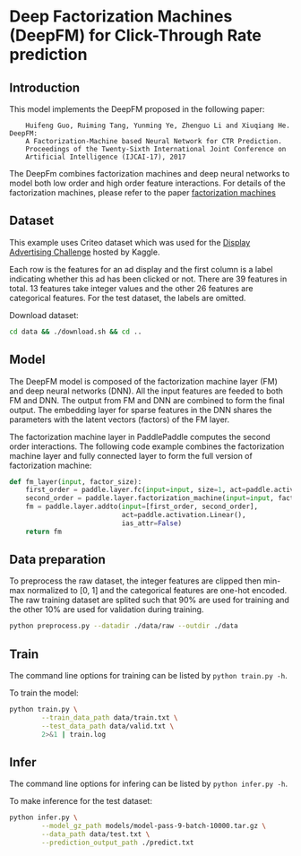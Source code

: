 # Deep Factorization Machines (DeepFM) for Click-Through Rate prediction

## Introduction
This model implements the DeepFM proposed in the following paper:

```text
    Huifeng Guo, Ruiming Tang, Yunming Ye, Zhenguo Li and Xiuqiang He. DeepFM:
    A Factorization-Machine based Neural Network for CTR Prediction.
    Proceedings of the Twenty-Sixth International Joint Conference on
    Artificial Intelligence (IJCAI-17), 2017
```

The DeepFm combines factorization machines and deep neural networks to model
both low order and high order feature interactions. For details of the
factorization machines, please refer to the paper [factorization
machines](https://www.csie.ntu.edu.tw/~b97053/paper/Rendle2010FM.pdf)

## Dataset
This example uses Criteo dataset which was used for the [Display Advertising
Challenge](https://www.kaggle.com/c/criteo-display-ad-challenge/)
hosted by Kaggle.

Each row is the features for an ad display and the first column is a label
indicating whether this ad has been clicked or not. There are 39 features in
total. 13 features take integer values and the other 26 features are
categorical features. For the test dataset, the labels are omitted.

Download dataset:
```bash
cd data && ./download.sh && cd ..
```

## Model
The DeepFM model is composed of the factorization machine layer (FM) and deep
neural networks (DNN). All the input features are feeded to both FM and DNN.
The output from FM and DNN are combined to form the final output. The embedding
layer for sparse features in the DNN shares the parameters with the latent
vectors (factors) of the FM layer.

The factorization machine layer in PaddlePaddle computes the second order
interactions. The following code example combines the factorization machine
layer and fully connected layer to form the full version of factorization
machine:

```python
def fm_layer(input, factor_size):
    first_order = paddle.layer.fc(input=input, size=1, act=paddle.activation.Linear())
    second_order = paddle.layer.factorization_machine(input=input, factor_size=factor_size)
    fm = paddle.layer.addto(input=[first_order, second_order],
                            act=paddle.activation.Linear(),
                            ias_attr=False)
    return fm
```

## Data preparation
To preprocess the raw dataset, the integer features are clipped then min-max
normalized to [0, 1] and the categorical features are one-hot encoded. The raw
training dataset are splited such that 90% are used for training and the other
10% are used for validation during training.

```bash
python preprocess.py --datadir ./data/raw --outdir ./data
```

## Train
The command line options for training can be listed by `python train.py -h`.

To train the model:
```bash
python train.py \
        --train_data_path data/train.txt \
        --test_data_path data/valid.txt \
        2>&1 | train.log
```

## Infer
The command line options for infering can be listed by `python infer.py -h`.

To make inference for the test dataset:
```bash
python infer.py \
        --model_gz_path models/model-pass-9-batch-10000.tar.gz \
        --data_path data/test.txt \
        --prediction_output_path ./predict.txt
```

